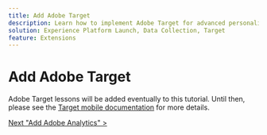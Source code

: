 ```yaml
---
title: Add Adobe Target
description: Learn how to implement Adobe Target for advanced personalization use cases. This lesson is part of the Implementing the Experience Cloud in Mobile Android Applications tutorial.
solution: Experience Platform Launch, Data Collection, Target
feature: Extensions
---
```


# Add Adobe Target

Adobe Target lessons will be added eventually to this tutorial. Until then, please see the [Target mobile documentation](https://aep-sdks.gitbook.io/docs/using-mobile-extensions/adobe-target) for more details.
  
[Next "Add Adobe Analytics" >](analytics.md)
